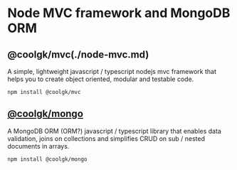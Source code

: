 # Node MVC framework and MongoDB ORM

## @coolgk/mvc(./node-mvc.md)

A simple, lightweight javascript / typescript nodejs mvc framework that helps you to create object oriented, modular and testable code.

`npm install @coolgk/mvc`

## [@coolgk/mongo](./mongodb-orm.md)

A MongoDB ORM (ORM?) javascript / typescript library that enables data validation, joins on collections and simplifies CRUD on sub / nested documents in arrays.

`npm install @coolgk/mongo`
